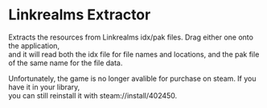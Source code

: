 # Linkrealms Extractor
Extracts the resources from Linkrealms idx/pak files. Drag either one onto the application,</br>
and it will read both the idx file for file names and locations, and the pak file of the same name for the file data.

Unfortunately, the game is no longer avalible for purchase on steam. If you have it in your library,</br>you can still reinstall it with steam://install/402450.

